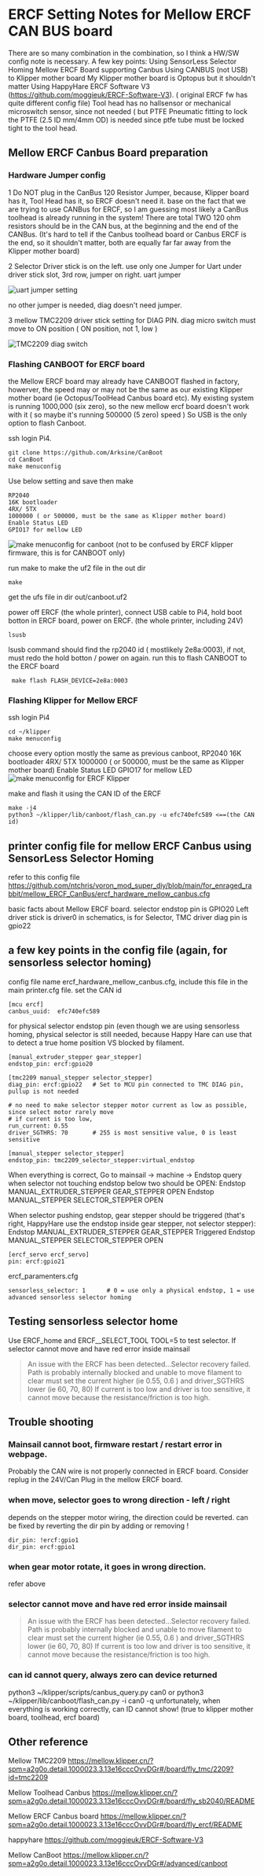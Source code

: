 # ERCF Setting Notes for Mellow ERCF CAN BUS board

There are so many combination in the combination, so I think a HW/SW config note is necessary.
A few key points:
Using SensorLess Selector Homing
Mellow ERCF Board supporting Canbus
Using CANBUS (not USB) to Klipper mother board
My Klipper mother board is Optopus but it shouldn't matter
Using HappyHare ERCF Software V3 (https://github.com/moggieuk/ERCF-Software-V3). ( original ERCF fw has quite different config file)
Tool head has no hallsensor or mechanical microswitch sensor, since not needed ( but PTFE Pneumatic fitting to lock the PTFE (2.5 ID mm/4mm OD) is needed since ptfe tube must be locked tight to the tool head. 

## Mellow ERCF Canbus Board preparation
### Hardware Jumper config
1
Do NOT plug in the CanBus 120 Resistor Jumper, because, Klipper board has it, Tool Head has it, so ERCF doesn't need it.
base on the fact that we are trying to use CANBus for ERCF, so I am guessing most likely a CanBus toolhead is already running in the system!
There are total TWO 120 ohm resistors should be in the CAN bus, at the beginning and the end of the CANBus.
(It's hard to tell if the Canbus toolhead board or Canbus ERCF is the end, so it shouldn't matter, both are equally far far away from the Klipper mother board)

2 
Selector Driver stick is on the left.
use only one Jumper for Uart under driver stick slot, 3rd row, jumper on right.
uart jumper 

![uart jumper setting](https://github.com/ntchris/voron_mod_super_diy/blob/main/for_enraged_rabbit/mellow_ERCF_CanBus/mellow_ercf_uartmode.jpg)

no other jumper is needed, diag doesn't need jumper.

3 mellow TMC2209 driver stick setting for DIAG PIN.
diag micro switch must move to ON position ( ON position, not 1, low )

![TMC2209 diag switch](https://github.com/ntchris/voron_mod_super_diy/blob/main/for_enraged_rabbit/mellow_ERCF_CanBus/mellow_tmc2209_sensorless.jpg)




### Flashing CANBOOT for ERCF board

the Mellow ERCF board may already have CANBOOT flashed in factory, howerver, the speed may or may not be the same as our existing Klipper mother board (ie Octopus/ToolHead Canbus board etc).  My existing system is running 1000,000 (six zero), so the new mellow ercf board doesn't work with it ( so maybe it's running 500000 (5 zero) speed ) 
So USB is the only option to flash Canboot.

ssh login Pi4.

```
git clone https://github.com/Arksine/CanBoot
cd CanBoot
make menuconfig
```

Use below setting and save then make
```
RP2040
16K bootloader
4RX/ 5TX 
1000000 ( or 500000, must be the same as Klipper mother board)
Enable Status LED
GPIO17 for mellow LED
```
![make menuconfig for canboot](https://github.com/ntchris/voron_mod_super_diy/blob/main/for_enraged_rabbit/mellow_ERCF_CanBus/mellow_ercf_canboot_config.jpg)
(not to be confused by ERCF klipper firmware, this is for CANBOOT only)

run make to make the uf2 file in the out dir
```
make
```
get the ufs file in dir out/canboot.uf2

power off ERCF (the whole printer), 
connect USB cable to Pi4, hold boot botton in ERCF board, power on ERCF. (the whole printer, including 24V)

```
lsusb  
```
lsusb command should find the rp2040 id ( mostlikely 2e8a:0003), if not, must redo the hold botton / power on again.
run this to flash CANBOOT to the ERCF board
```
 make flash FLASH_DEVICE=2e8a:0003
```

### Flashing Klipper for Mellow ERCF
ssh login Pi4
```
cd ~/klipper
make menuconfig
```
choose every option mostly the same as previous canboot,
RP2040
16K bootloader
4RX/ 5TX 
1000000 ( or 500000, must be the same as Klipper mother board)
Enable Status LED
GPIO17 for mellow LED
![make menuconfig for ERCF Klipper](https://github.com/ntchris/voron_mod_super_diy/blob/main/for_enraged_rabbit/mellow_ERCF_CanBus/mellow_ercf_klipper_make_config.jpg)

make and flash it using the CAN ID of the ERCF
```
make -j4
python3 ~/klipper/lib/canboot/flash_can.py -u efc740efc589 <==(the CAN id)
```

## printer config file for mellow ERCF Canbus using SensorLess Selector Homing
refer to this config file https://github.com/ntchris/voron_mod_super_diy/blob/main/for_enraged_rabbit/mellow_ERCF_CanBus/ercf_hardware_mellow_canbus.cfg

basic facts about Mellow ERCF board.
selector endstop pin is GPIO20
Left driver stick is driver0 in schematics, is for Selector, TMC driver diag pin is gpio22


## a few key points in the config file (again, for sensorless selector homing)
config file name ercf_hardware_mellow_canbus.cfg, include this file in the main printer.cfg file.
set the CAN id
```
[mcu ercf]
canbus_uuid:  efc740efc589
```
for physical selector endstop pin (even though we are using sensorless homing, physical selector is still needed, because Happy Hare can use that to detect a true home position VS blocked by filament.
```
[manual_extruder_stepper gear_stepper]
endstop_pin: ercf:gpio20
```

```
[tmc2209 manual_stepper selector_stepper]
diag_pin: ercf:gpio22	# Set to MCU pin connected to TMC DIAG pin, pullup is not needed

# no need to make selector stepper motor current as low as possible, since select motor rarely move
# if current is too low, 
run_current: 0.55
driver_SGTHRS: 70		# 255 is most sensitive value, 0 is least sensitive
```


```
[manual_stepper selector_stepper]
endstop_pin: tmc2209_selector_stepper:virtual_endstop

```

When everything is correct, 
Go to mainsail -> machine -> Endstop query
when selector not touching endstop
below two should be OPEN:
Endstop MANUAL_EXTRUDER_STEPPER GEAR_STEPPER OPEN
Endstop MANUAL_STEPPER SELECTOR_STEPPER OPEN

When selector pushing endstop, gear stepper should be triggered
(that's right, HappyHare use the endstop inside gear stepper, not selector stepper):
Endstop MANUAL_EXTRUDER_STEPPER GEAR_STEPPER Triggered
Endstop MANUAL_STEPPER SELECTOR_STEPPER OPEN


```
[ercf_servo ercf_servo]
pin: ercf:gpio21
```

ercf_paramenters.cfg
```
sensorless_selector: 1		# 0 = use only a physical endstop, 1 = use advanced sensorless selector homing
```

## Testing sensorless selector home
Use ERCF_home and ERCF__SELECT_TOOL TOOL=5 to test selector.
If selector cannot move and have red error inside mainsail
> An issue with the ERCF has been detected...Selector recovery failed. Path is probably internally blocked and unable to move filament to clear
must set the current higher (ie 0.55, 0.6 ) and driver_SGTHRS lower (ie 60, 70, 80)
If current is too low and driver is too sensitive, it cannot move because the resistance/friction is too high.

## Trouble shooting
### Mainsail cannot boot, firmware restart / restart error in webpage.
Probably the CAN wire is not properly connected in ERCF board. 
Consider replug in the 24V/Can Plug in the mellow ERCF board.

### when move, selector goes to wrong direction - left / right
depends on the stepper motor wiring, the direction could be reverted.
can be fixed by reverting the dir pin by adding or removing !
```
dir_pin: !ercf:gpio1
dir_pin: ercf:gpio1
```
### when gear motor rotate, it goes in wrong direction.
refer above

### selector cannot move and have red error inside mainsail
> An issue with the ERCF has been detected...Selector recovery failed. Path is probably internally blocked and unable to move filament to clear
must set the current higher (ie 0.55, 0.6 ) and driver_SGTHRS lower (ie 60, 70, 80)
If current is too low and driver is too sensitive, it cannot move because the resistance/friction is too high.

### can id cannot query, always zero can device returned

python3  ~/klipper/scripts/canbus_query.py can0
or 
python3 ~/klipper/lib/canboot/flash_can.py -i can0 -q
unfortunately, when everything is working correctly, can ID cannot show!
(true to klipper mother board, toolhead, ercf board)




## Other reference
Mellow TMC2209
https://mellow.klipper.cn/?spm=a2g0o.detail.1000023.3.13e16cccOvvDGr#/board/fly_tmc/2209?id=tmc2209

Mellow Toolhead Canbus
https://mellow.klipper.cn/?spm=a2g0o.detail.1000023.3.13e16cccOvvDGr#/board/fly_sb2040/README

Mellow ERCF Canbus board
https://mellow.klipper.cn/?spm=a2g0o.detail.1000023.3.13e16cccOvvDGr#/board/fly_ercf/README

happyhare
https://github.com/moggieuk/ERCF-Software-V3

Mellow CanBoot
https://mellow.klipper.cn/?spm=a2g0o.detail.1000023.3.13e16cccOvvDGr#/advanced/canboot




